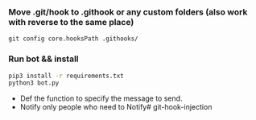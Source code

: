 ### Move .git/hook to .githook or any custom folders (also work with reverse to the same place)
`git config core.hooksPath .githooks/`

### Run bot && install 

```sh
pip3 install -r requirements.txt
python3 bot.py

```

- Def the function to specify the message to send.
- Notify only people who need to Notify# git-hook-injection

